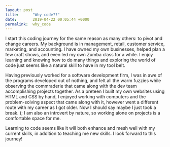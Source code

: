 ```yaml
---
layout: post
title:      "Why code??"
date:       2019-04-22 00:05:44 +0000
permalink:  why_code
---
```



I start this coding journey for the same reason as many others: to pivot and change careers. My background is in management, retail, customer service, marketing, and accounting.  I have owned my own businesses, helped plan a few craft shows, and even led my own Zumba class for a while.  I enjoy learning and knowing how to do many things and exploring the world of code just seems like a natural skill to have in my tool belt.  

Having previously worked for a software development firm, I was in awe of the programs developed out of nothing, and felt all the warm fuzzies while observing the commraderie that came along with the dev team accomplishing projects together.  As a preteen I built my own websites using HTML and CSS by hand, I enjoyed working with computers and the problem-solving aspect that came along with it, however went a different route with my career as I got older.  Now I should say maybe I just took a break. (;  I am also an introvert by nature, so working alone on projects is a comfortable space for me.  

Learning to code seems like it will both enhance and mesh well with my current skills, in addition to teaching me new skills.  I look forward to this journey!
